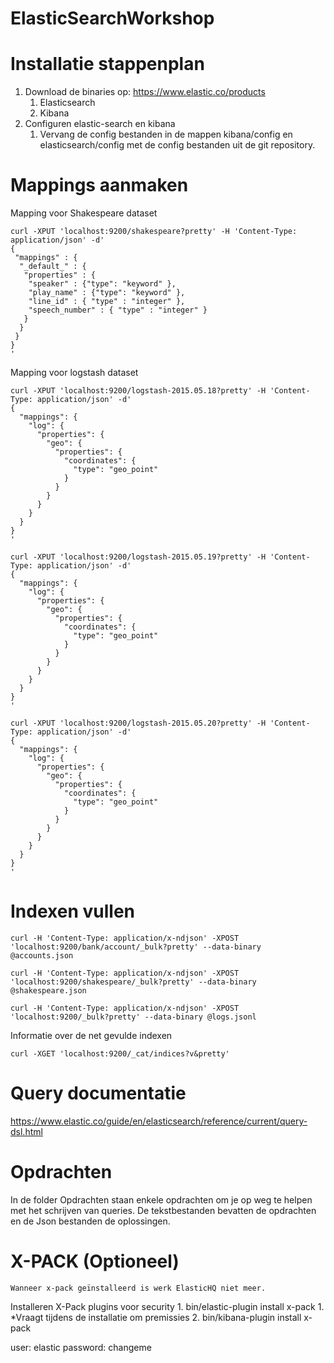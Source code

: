 ElasticSearchWorkshop
=====================

Installatie stappenplan
==========================

 1.  Download de binaries op: https://www.elastic.co/products
	 1. Elasticsearch
	 2. Kibana
 2.  Configuren elastic-search en kibana
	 1. Vervang de config bestanden in de mappen kibana/config en elasticsearch/config met de config bestanden uit de git repository.

Mappings aanmaken
====================

Mapping voor Shakespeare dataset
```
curl -XPUT 'localhost:9200/shakespeare?pretty' -H 'Content-Type: application/json' -d'
{
 "mappings" : {
  "_default_" : {
   "properties" : {
    "speaker" : {"type": "keyword" },
    "play_name" : {"type": "keyword" },
    "line_id" : { "type" : "integer" },
    "speech_number" : { "type" : "integer" }
   }
  }
 }
}
'
```

Mapping voor logstash dataset
```
curl -XPUT 'localhost:9200/logstash-2015.05.18?pretty' -H 'Content-Type: application/json' -d'
{
  "mappings": {
    "log": {
      "properties": {
        "geo": {
          "properties": {
            "coordinates": {
              "type": "geo_point"
            }
          }
        }
      }
    }
  }
}
'
```
```
curl -XPUT 'localhost:9200/logstash-2015.05.19?pretty' -H 'Content-Type: application/json' -d'
{
  "mappings": {
    "log": {
      "properties": {
        "geo": {
          "properties": {
            "coordinates": {
              "type": "geo_point"
            }
          }
        }
      }
    }
  }
}
'
```
```
curl -XPUT 'localhost:9200/logstash-2015.05.20?pretty' -H 'Content-Type: application/json' -d'
{
  "mappings": {
    "log": {
      "properties": {
        "geo": {
          "properties": {
            "coordinates": {
              "type": "geo_point"
            }
          }
        }
      }
    }
  }
}
'
```

Indexen vullen
============
```
curl -H 'Content-Type: application/x-ndjson' -XPOST 'localhost:9200/bank/account/_bulk?pretty' --data-binary @accounts.json
```
```
curl -H 'Content-Type: application/x-ndjson' -XPOST 'localhost:9200/shakespeare/_bulk?pretty' --data-binary @shakespeare.json
```
```
curl -H 'Content-Type: application/x-ndjson' -XPOST 'localhost:9200/_bulk?pretty' --data-binary @logs.jsonl
```
Informatie over de net gevulde indexen
```
curl -XGET 'localhost:9200/_cat/indices?v&pretty'
```

Query documentatie
==================

https://www.elastic.co/guide/en/elasticsearch/reference/current/query-dsl.html

Opdrachten
===========
In de folder Opdrachten staan enkele opdrachten om je op weg te helpen met het schrijven van queries. De tekstbestanden bevatten de opdrachten en de Json bestanden de oplossingen.

X-PACK (Optioneel)
======
```
Wanneer x-pack geïnstalleerd is werk ElasticHQ niet meer.
```

 Installeren X-Pack plugins voor security
	 1. bin/elastic-plugin install x-pack
		 1. *Vraagt tijdens de installatie om premissies
	 2. bin/kibana-plugin install x-pack

user: elastic
password: changeme
